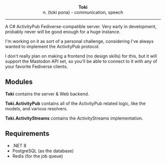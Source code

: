 <p align="center">
	<b>Toki</b><br>
	<span>n. (toki pona) - communication, speech</span>
</p>

<hr>

A C# ActivityPub Fediverse-compatible server. Very early in development, probably never will be good enough for a huge instance.

I'm working on it as sort of a personal challenge, considering I've always wanted to implement the ActivityPub protocol.

I don't really plan on making a frontend (no design skills) for this, but it will support the Mastodon API set, so you'll be able to connect to it with any of your favorite Fediverse clients.

## Modules

**Toki** contains the server & Web backend. 

**Toki.ActivityPub** contains all of the ActivityPub related logic, like the models, and various resolvers. 

**Toki.ActivityStreams** contains the ActivityStreams implementation.

## Requirements

* .NET 8
* PostgreSQL (as the database)
* Redis (for the job queue)